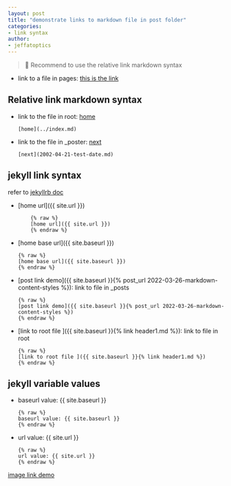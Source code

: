 ```yaml
---
layout: post
title: "demonstrate links to markdown file in post folder"
categories: 
- link syntax
author:
- jeffatoptics
---
```


>📝 Recommend to use the relative link markdown syntax

- link to a file in pages: [this is the link](../ThermoregulationLab.md)

## Relative link markdown syntax  

- link to the file in root: [home](../index.md)

    ```
    [home](../index.md) 
    ```
    
- link to the file in _poster: [next](2022-03-27-image-link.md)

    ```
    [next](2002-04-21-test-date.md)
    ```


## jekyll link syntax

refer to [jekyllrb doc](https://jekyllrb.com/docs/liquid/tags/)

- [home url]({{ site.url }})
    ```
        {% raw %}
        [home url]({{ site.url }})
        {% endraw %}
    ```


- [home base url]({{ site.baseurl }})
    ```
    {% raw %}
    [home base url]({{ site.baseurl }})
    {% endraw %}
    ```


- [post link demo]({{ site.baseurl }}{% post_url 2022-03-26-markdown-content-styles %}): link to file in _posts
    ```
    {% raw %}
    [post link demo]({{ site.baseurl }}{% post_url 2022-03-26-markdown-content-styles %})
    {% endraw %}
    ```
- [link to root file ]({{ site.baseurl }}{% link header1.md %}): link to file in root
    ```
    {% raw %}
    [link to root file ]({{ site.baseurl }}{% link header1.md %})
    {% endraw %}
    ```

## jekyll variable values

- baseurl value: {{ site.baseurl }}

    ```
    {% raw %}
    baseurl value: {{ site.baseurl }}
    {% endraw %}
    ```
- url value: {{ site.url }}
    ```
    {% raw %}
    url value: {{ site.url }}
    {% endraw %}
    ```

[image link demo](2022-03-27-image-link.md)


